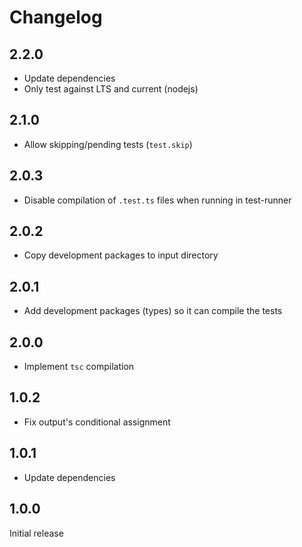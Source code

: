 # Changelog

## 2.2.0

- Update dependencies
- Only test against LTS and current (nodejs)

## 2.1.0

- Allow skipping/pending tests (`test.skip`)

## 2.0.3

- Disable compilation of `.test.ts` files when running in test-runner

## 2.0.2

- Copy development packages to input directory

## 2.0.1

- Add development packages (types) so it can compile the tests

## 2.0.0

- Implement `tsc` compilation

## 1.0.2

- Fix output's conditional assignment

## 1.0.1

- Update dependencies

## 1.0.0

Initial release
